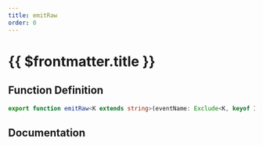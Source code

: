 ```yaml
---
title: emitRaw
order: 0
---
```


# {{ $frontmatter.title }}

## Function Definition

```ts
export function emitRaw<K extends string>(eventName: Exclude<K, keyof IServerEvent>, ...args: any[]): void;
```

## Documentation

<!--@include: ./parts/emitRaw.md-->
